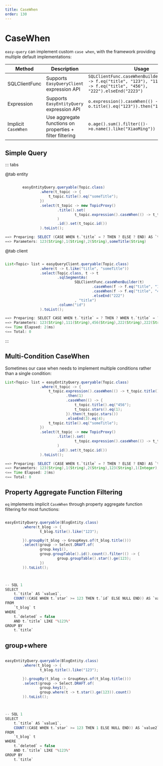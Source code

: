 ```yaml
---
title: CaseWhen
order: 130
---
```


# CaseWhen
`easy-query` can implement custom `case when`, with the framework providing multiple default implementations:

Method  | Description | Usage  
--- | --- | --- 
SQLClientFunc | Supports `EasyQueryClient` expression API  | `SQLClientFunc.caseWhenBuilder(t).caseWhen(f -> f.eq("title", "123"), "111").caseWhen(f -> f.eq("title", "456"), "222").elseEnd("2223")`
Expression | Supports `EasyEntityQuery` expression API   | `o.expression().caseWhen(() -> o.title().eq("123")).then("1").elseEnd("2")`
Implicit `CaseWhen` | Use aggregate functions on properties + filter filtering  | `o.age().sum().filter(()->o.name().like("XiaoMing"))`

## Simple Query

::: tabs

@tab entity
```java

        easyEntityQuery.queryable(Topic.class)
                .where(t_topic -> {
                    t_topic.title().eq("someTitle");
                })
                .select(t_topic -> new TopicProxy()
                        .title().set(
                                t_topic.expression().caseWhen(() -> t_topic.title().eq("123")).then("1").elseEnd("2").asAnyType(String.class)
                        )
                        .id().set(t_topic.id())
                ).toList();

==> Preparing: SELECT (CASE WHEN t.`title` = ? THEN ? ELSE ? END) AS `title`,t.`id` AS `id` FROM `t_topic` t WHERE t.`title` = ?
==> Parameters: 123(String),1(String),2(String),someTitle(String)
```

@tab client
```java

List<Topic> list = easyQueryClient.queryable(Topic.class)
                .where(t -> t.like("title", "someTitle"))
                .select(Topic.class, t -> t
                        .sqlSegmentAs(
                                SQLClientFunc.caseWhenBuilder(t)
                                        .caseWhen(f -> f.eq("title", "123"), "111")
                                        .caseWhen(f -> f.eq("title", "456"), "222")
                                        .elseEnd("222")
                                , "title")
                        .column("id")
                ).toList();

==> Preparing: SELECT CASE WHEN t.`title` = ? THEN ? WHEN t.`title` = ? THEN ? ELSE ? END AS `title`,t.`id` FROM `t_topic` t WHERE t.`title` LIKE ?
==> Parameters: 123(String),111(String),456(String),222(String),222(String),%someTitle%(String)
<== Time Elapsed: 2(ms)
<== Total: 0
```

:::

## Multi-Condition CaseWhen
Sometimes our case when needs to implement multiple conditions rather than a single condition:
```java
List<Topic> list = easyEntityQuery.queryable(Topic.class)
                .where(t_topic -> {
                    t_topic.expression().caseWhen(() -> t_topic.title().eq("123"))
                            .then(1)
                            .caseWhen(() -> {
                                t_topic.title().eq("456");
                                t_topic.stars().eq(1);
                            }).then(t_topic.stars())
                            .elseEnd(3).eq(4);
                    t_topic.title().eq("someTitle");
                })
                .select(t_topic -> new TopicProxy()
                        .title().set(
                                t_topic.expression().caseWhen(() -> t_topic.title().eq("123")).then("1").elseEnd("2").asAnyType(String.class)
                        )
                        .id().set(t_topic.id())
                ).toList();

==> Preparing: SELECT (CASE WHEN t.`title` = ? THEN ? ELSE ? END) AS `title`,t.`id` AS `id` FROM `t_topic` t WHERE (CASE WHEN t.`title` = ? THEN ? WHEN t.`title` = ? AND t.`stars` = ? THEN t.`stars` ELSE ? END) = ? AND t.`title` = ?
==> Parameters: 123(String),1(String),2(String),123(String),1(Integer),456(String),1(Integer),3(Integer),4(Integer),someTitle(String)
<== Time Elapsed: 2(ms)
<== Total: 0

```

## Property Aggregate Function Filtering
`eq` implements implicit `CaseWhen` through property aggregate function filtering for most functions:
```java

easyEntityQuery.queryable(BlogEntity.class)
        .where(t_blog -> {
                t_blog.title().like("123");

        }).groupBy(t_blog -> GroupKeys.of(t_blog.title()))
        .select(group -> Select.DRAFT.of(
                group.key1(),
                group.groupTable().id().count().filter(() -> {
                        group.groupTable().star().ge(123);
                })
        )).toList();



-- SQL 1
SELECT
    t.`title` AS `value1`,
    COUNT((CASE WHEN t.`star` >= 123 THEN t.`id` ELSE NULL END)) AS `value2` 
FROM
    `t_blog` t 
WHERE
    t.`deleted` = false 
    AND t.`title` LIKE '%123%' 
GROUP BY
    t.`title`
```

## group+where
```java

easyEntityQuery.queryable(BlogEntity.class)
        .where(t_blog -> {
                t_blog.title().like("123");

        }).groupBy(t_blog -> GroupKeys.of(t_blog.title()))
        .select(group -> Select.DRAFT.of(
                group.key1(),
                group.where(t -> t.star().ge(123)).count()
        )).toList();



-- SQL 1
SELECT
    t.`title` AS `value1`,
    COUNT((CASE WHEN t.`star` >= 123 THEN 1 ELSE NULL END)) AS `value2` 
FROM
    `t_blog` t 
WHERE
    t.`deleted` = false 
    AND t.`title` LIKE '%123%' 
GROUP BY
    t.`title`
```


